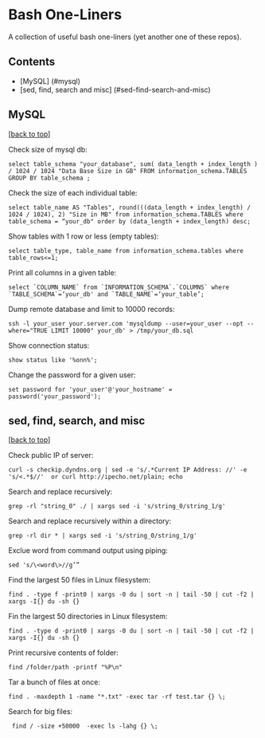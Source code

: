 # Bash One-Liners
A collection of useful bash one-liners (yet another one of these repos).

## Contents 
- [MySQL] (#mysql)
- [sed, find, search and misc] (#sed-find-search-and-misc)

## MySQL

[[back to top](#contents)]

Check size of mysql db: 

    select table_schema "your_database", sum( data_length + index_length ) / 1024 / 1024 "Data Base Size in GB" FROM information_schema.TABLES GROUP BY table_schema ;

Check the size of each individual table:

    select table_name AS "Tables", round(((data_length + index_length) / 1024 / 1024), 2) "Size in MB" from information_schema.TABLES where table_schema = “your_db" order by (data_length + index_length) desc;

Show tables with 1 row or less (empty tables):

    select table_type, table_name from information_schema.tables where table_rows<=1;

Print all columns in a given table:

    select `COLUMN_NAME` from `INFORMATION_SCHEMA`.`COLUMNS` where `TABLE_SCHEMA`=‘your_db' and `TABLE_NAME`=‘your_table’;

Dump remote database and limit to 10000 records: 

    ssh -l your_user your.server.com 'mysqldump --user=your_user --opt --where="TRUE LIMIT 10000" your_db' > /tmp/your_db.sql

Show connection status: 

    show status like '%onn%';

Change the password for a given user:

    set password for 'your_user'@'your_hostname' = password('your_password');

## sed, find, search, and misc

[[back to top](#contents)]

Check public IP of server:

    curl -s checkip.dyndns.org | sed -e 's/.*Current IP Address: //' -e 's/<.*$//'  or curl http://ipecho.net/plain; echo

Search and replace recursively: 

    grep -rl "string_0" ./ | xargs sed -i 's/string_0/string_1/g'

Search and replace recursively within a directory:

    grep -rl dir * | xargs sed -i 's/string_0/string_1/g'

Exclue word from command output using piping:

    sed 's/\<word\>//g’”

Find the largest 50 files in Linux filesystem:

    find . -type f -print0 | xargs -0 du | sort -n | tail -50 | cut -f2 | xargs -I{} du -sh {}

Fin the largest 50 directories in Linux filesystem: 

    find . -type d -print0 | xargs -0 du | sort -n | tail -50 | cut -f2 | xargs -I{} du -sh {}

Print recursive contents of folder:

    find /folder/path -printf "%P\n"

Tar a bunch of files at once:

    find . -maxdepth 1 -name "*.txt" -exec tar -rf test.tar {} \;

Search for big files: 

     find / -size +50000  -exec ls -lahg {} \;


